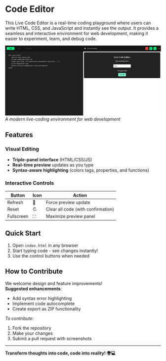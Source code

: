 # Code Editor
This Live Code Editor is a real-time coding playground where users can write HTML, CSS, and JavaScript and instantly see the output. It provides a seamless and interactive environment for web development, making it easier to experiment, learn, and debug code.


![Editor Preview](image.png)  
*A modern live-coding environment for web development*

## Features

### Visual Editing
- **Triple-panel interface** (HTML/CSS/JS)
- **Real-time preview** updates as you type
- **Syntax-aware highlighting** (colors tags, properties, and functions)

### Interactive Controls
| Button | Icon | Action |
|--------|------|--------|
| Refresh | 🔄 | Force preview update |
| Reset | ↻ | Clear all code (with confirmation) |
| Fullscreen | ⛶ | Maximize preview panel |

## Quick Start
1. Open `index.html` in any browser
2. Start typing code - see changes instantly!
3. Use the control buttons when needed

## How to Contribute
We welcome design and feature improvements!  
**Suggested enhancements**:
- Add syntax error highlighting
- Implement code autocomplete
- Create export as ZIP functionality

*To contribute*:  
1. Fork the repository  
2. Make your changes  
3. Submit a pull request with screenshots


---
**Transform thoughts into code, code into reality! 🌍💻**